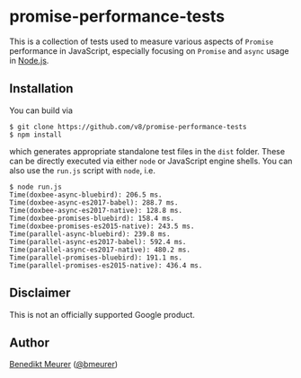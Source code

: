 # promise-performance-tests

This is a collection of tests used to measure various aspects of `Promise`
performance in JavaScript, especially focusing on `Promise` and `async`
usage in [Node.js](https://nodejs.org).


## Installation

You can build via

```
$ git clone https://github.com/v8/promise-performance-tests
$ npm install
```

which generates appropriate standalone test files in the `dist` folder.
These can be directly executed via either `node` or JavaScript engine
shells. You can also use the `run.js` script with `node`, i.e.

```
$ node run.js
Time(doxbee-async-bluebird): 206.5 ms.
Time(doxbee-async-es2017-babel): 288.7 ms.
Time(doxbee-async-es2017-native): 128.8 ms.
Time(doxbee-promises-bluebird): 158.4 ms.
Time(doxbee-promises-es2015-native): 243.5 ms.
Time(parallel-async-bluebird): 239.8 ms.
Time(parallel-async-es2017-babel): 592.4 ms.
Time(parallel-async-es2017-native): 480.2 ms.
Time(parallel-promises-bluebird): 191.1 ms.
Time(parallel-promises-es2015-native): 436.4 ms.
```


## Disclaimer

This is not an officially supported Google product.


## Author

[Benedikt Meurer](https://benediktmeurer.de/) ([@bmeurer](https://twitter.com/bmeurer))
